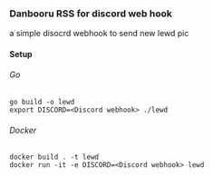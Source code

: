 ### Danbooru RSS for discord web hook
a simple disocrd webhook to send new lewd pic

#### Setup

###### Go
```
go build -o lewd 
export DISCORD=<Discord webhook> ./lewd
```

###### Docker
```
docker build . -t lewd
docker run -it -e DISCORD=<Discord webhook> lewd
```